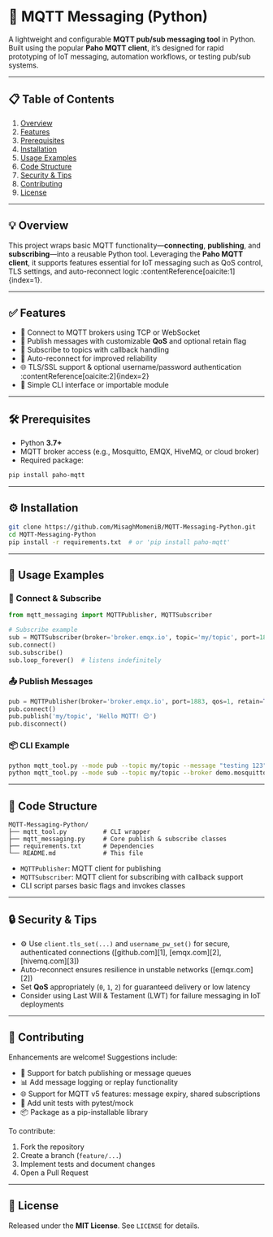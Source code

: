# 📡 MQTT Messaging (Python)

A lightweight and configurable **MQTT pub/sub messaging tool** in Python. Built using the popular **Paho MQTT client**, it’s designed for rapid prototyping of IoT messaging, automation workflows, or testing pub/sub systems.

---

## 📋 Table of Contents

1. [Overview](#overview)  
2. [Features](#features)  
3. [Prerequisites](#prerequisites)  
4. [Installation](#installation)  
5. [Usage Examples](#usage-examples)  
6. [Code Structure](#code-structure)  
7. [Security & Tips](#security--tips)  
8. [Contributing](#contributing)  
9. [License](#license)

---

## 💡 Overview

This project wraps basic MQTT functionality—**connecting**, **publishing**, and **subscribing**—into a reusable Python tool. Leveraging the **Paho MQTT client**, it supports features essential for IoT messaging such as QoS control, TLS settings, and auto-reconnect logic :contentReference[oaicite:1]{index=1}.

---

## ✅ Features

- 🔌 Connect to MQTT brokers using TCP or WebSocket  
- 📢 Publish messages with customizable **QoS** and optional retain flag  
- 📩 Subscribe to topics with callback handling  
- 🔁 Auto-reconnect for improved reliability  
- 🌐 TLS/SSL support & optional username/password authentication :contentReference[oaicite:2]{index=2}  
- 📄 Simple CLI interface or importable module

---

## 🛠️ Prerequisites

- Python **3.7+**  
- MQTT broker access (e.g., Mosquitto, EMQX, HiveMQ, or cloud broker)  
- Required package:

```bash
pip install paho-mqtt
````

---

## ⚙️ Installation

```bash
git clone https://github.com/MisaghMomeniB/MQTT-Messaging-Python.git
cd MQTT-Messaging-Python
pip install -r requirements.txt  # or 'pip install paho-mqtt'
```

---

## 🚀 Usage Examples

### 🔗 Connect & Subscribe

```python
from mqtt_messaging import MQTTPublisher, MQTTSubscriber

# Subscribe example
sub = MQTTSubscriber(broker='broker.emqx.io', topic='my/topic', port=1883)
sub.connect()
sub.subscribe()
sub.loop_forever()  # listens indefinitely
```

### 📤 Publish Messages

```python
pub = MQTTPublisher(broker='broker.emqx.io', port=1883, qos=1, retain=True)
pub.connect()
pub.publish('my/topic', 'Hello MQTT! 😊')
pub.disconnect()
```

### 📦 CLI Example

```bash
python mqtt_tool.py --mode pub --topic my/topic --message "testing 123" --qos 1
python mqtt_tool.py --mode sub --topic my/topic --broker demo.mosquitto.org
```

---

## 📁 Code Structure

```
MQTT-Messaging-Python/
├── mqtt_tool.py          # CLI wrapper
├── mqtt_messaging.py     # Core publish & subscribe classes
├── requirements.txt      # Dependencies
└── README.md             # This file
```

* `MQTTPublisher`: MQTT client for publishing
* `MQTTSubscriber`: MQTT client for subscribing with callback support
* CLI script parses basic flags and invokes classes

---

## 🔒 Security & Tips

* ⚙️ Use `client.tls_set(...)` and `username_pw_set()` for secure, authenticated connections ([github.com][1], [emqx.com][2], [hivemq.com][3])
* Auto-reconnect ensures resilience in unstable networks ([emqx.com][2])
* Set **QoS** appropriately (`0`, `1`, `2`) for guaranteed delivery or low latency
* Consider using Last Will & Testament (LWT) for failure messaging in IoT deployments

---

## 🤝 Contributing

Enhancements are welcome! Suggestions include:

* 🔁 Support for batch publishing or message queues
* 📊 Add message logging or replay functionality
* 🌐 Support for MQTT v5 features: message expiry, shared subscriptions
* 🧪 Add unit tests with pytest/mock
* 📦 Package as a pip-installable library

To contribute:

1. Fork the repository
2. Create a branch (`feature/...`)
3. Implement tests and document changes
4. Open a Pull Request

---

## 📄 License

Released under the **MIT License**. See `LICENSE` for details.
